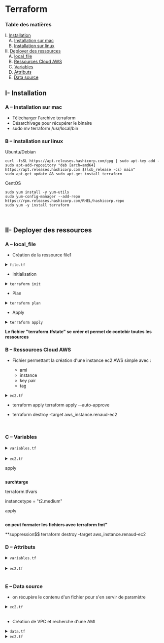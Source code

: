 # Terraform

### Table des matières
I. [Installation](#install)<br />
&nbsp;&nbsp;&nbsp;A. [Installation sur mac](#mac)<br />
&nbsp;&nbsp;&nbsp;B. [Installation sur linux](#linux)<br />
II. [Deployer des ressources](#deploy)<br />
&nbsp;&nbsp;&nbsp;A. [local_file](#local_file)<br />
&nbsp;&nbsp;&nbsp;B. [Ressources Cloud AWS](#AWS)<br />
&nbsp;&nbsp;&nbsp;C. [Variables](#var)<br />
&nbsp;&nbsp;&nbsp;D. [Attributs](#attributs)<br />
&nbsp;&nbsp;&nbsp;E. [Data source](#data)<br />

## I- Installation <a name="install"></a>

### A – Installation sur mac <a name="mac"></a>

* Télécharger l'archive terraform
* Désarchivage pour récupérer le binaire
* sudo mv terraform /usr/local/bin

### B – Installation sur linux <a name="linux"></a>

Ubuntu/Debian

    curl -fsSL https://apt.releases.hashicorp.com/gpg | sudo apt-key add -
    sudo apt-add-repository "deb [arch=amd64] https://apt.releases.hashicorp.com $(lsb_release -cs) main"
    sudo apt-get update && sudo apt-get install terraform

CentOS

    sudo yum install -y yum-utils
    sudo yum-config-manager --add-repo https://rpm.releases.hashicorp.com/RHEL/hashicorp.repo
    sudo yum -y install terraform


<br>


## II- Deployer des ressources <a name="deploy"></a>

### A – local_file <a name="loacal_file"></a>

* Création de la ressource file1

<details>
<summary><code>file.tf</code></summary>

```sh
resource "local_file" "file1" {
    filename="/Users/renaudsautour/Downloads/DEVOPS/Terraform/TP2/Renaud.txt"
    content="Bonjour Renaud"
}
```
</details>

* Initialisation

<details>
<summary><code>terraform init</code></summary>

```sh
Initializing the backend...

Initializing provider plugins...
- Finding latest version of hashicorp/local...
- Installing hashicorp/local v2.1.0...
- Installed hashicorp/local v2.1.0 (signed by HashiCorp)

Terraform has created a lock file .terraform.lock.hcl to record the provider
selections it made above. Include this file in your version control repository
so that Terraform can guarantee to make the same selections by default when
you run "terraform init" in the future.

Terraform has been successfully initialized!

You may now begin working with Terraform. Try running "terraform plan" to see
any changes that are required for your infrastructure. All Terraform commands
should now work.

If you ever set or change modules or backend configuration for Terraform,
rerun this command to reinitialize your working directory. If you forget, other
commands will detect it and remind you to do so if necessary.
```
</details>

* Plan

<details>
<summary><code>terraform plan</code></summary>

```sh
Terraform used the selected providers to generate the following execution plan. Resource actions are indicated with the following
symbols:
  + create

Terraform will perform the following actions:

  # local_file.file1 will be created
  + resource "local_file" "file1" {
      + content              = "Bonjour Renaud"
      + directory_permission = "0777"
      + file_permission      = "0777"
      + filename             = "/Users/renaudsautour/Downloads/DEVOPS/Terraform/TP2/Renaud.txt"
      + id                   = (known after apply)
    }

Plan: 1 to add, 0 to change, 0 to destroy.
```
</details>

* Apply

<details>
<summary><code>terraform apply</code></summary>

```sh
Terraform used the selected providers to generate the following execution plan. Resource actions are indicated with the following
symbols:
  + create

Terraform will perform the following actions:

  # local_file.file1 will be created
  + resource "local_file" "file1" {
      + content              = "Bonjour Renaud"
      + directory_permission = "0777"
      + file_permission      = "0777"
      + filename             = "/Users/renaudsautour/Downloads/DEVOPS/Terraform/TP2/Renaud.txt"
      + id                   = (known after apply)
    }

Plan: 1 to add, 0 to change, 0 to destroy.

Do you want to perform these actions?
  Terraform will perform the actions described above.
  Only "yes" will be accepted to approve.

  Enter a value: yes

local_file.file1: Creating...
local_file.file1: Creation complete after 0s [id=52d29d313a281835e468f21725ac02a39039ce7f]

Apply complete! Resources: 1 added, 0 changed, 0 destroyed.
```
</details>

**Le fichier "terraform.tfstate" se créer et permet de contebir toutes les ressources**
<br>

### B – Ressources Cloud AWS <a name="AWS"></a>

* Fichier permettant la création d'une instance ec2 AWS simple avec :
 
  - ami
  - instance
  - key pair
  - tag

<details>
<summary><code>ec2.tf</code></summary>

```sh
provider "aws" {
    region = "us-east-1"
    access_key = "XXXX"
    secret_key = "XXXX"
}

resource "aws_instance" "renaud-ec2" {
    ami = "ami-04505e74c0741db8d"
    instance_type = "t2.micro"
    key_name = "renaud-kp-ajc"
    tags = {
        Name = "renaud-ec2-terraform"
        formation = "Frazer"
        iac = "terraform"
    }
}
```
</details>

* terraform apply terraform apply --auto-approve

* terraform destroy -target aws_instance.renaud-ec2

<br>

### C – Variables <a name="var"></a>

<details>
<summary><code>variables.tf</code></summary>

```sh
variable "instancetype" {
    default = "t2.small"
}

variable "ami_id" {
    default = "ami-04505e74c0741db8d"
}
```
</details>

<br>
<details>
<summary><code>ec2.tf</code></summary>

```sh
provider "aws" {
    region = "us-east-1"
    access_key = "XXXX"
    secret_key = "XXXX"
}

resource "aws_instance" "renaud-ec2" {
    ami = var.ami_id
    instance_type = var.instancetype
    key_name = "renaud-kp-ajc"
    tags = {
        Name = "renaud-ec2-terraform-var"
        formation = "Frazer"
        iac = "terraform"
    }
}
```
</details>

apply

<img>


**surchtarge**

terraform.tfvars

instancetype = "t2.medium"


apply

<img>



**on peut formater les fichiers avec terraform fmt"**

**suppression$$
terraform destroy -target aws_instance.renaud-ec2

### D – Attributs <a name="attributs"></a>

<details>
<summary><code>variables.tf</code></summary>

```sh
variable "instancetype" {
    default = "t2.small"
}

variable "ami_id" {
    default = "ami-04505e74c0741db8d"
}
```
</details>

<br>
<details>
<summary><code>ec2.tf</code></summary>

```sh
provider "aws" {
  region     = "us-east-1"
  access_key = "XXXX"
  secret_key = "XXXX"
}

resource "aws_instance" "renaud-ec2" {
  ami           = var.ami_id
  instance_type = var.instancetype
  key_name      = "renaud-kp-ajc"
  tags = {
    Name      = "renaud-ec2-terraform"
    formation = "Frazer"
    iac       = "terraform"
  }
}

resource "local_file" "file" {
    filename="/Users/renaudsautour/Downloads/DEVOPS/Terraform/TP5/ec2-parameters.txt"
    content="Pour cet EC2, nous avons utilisé le type d’instance ${aws_instance.renaud-ec2.instance_type} et l’image ${aws_instance.renaud-ec2.ami} où instance_type et ami sont les attributs de la ressource ec2 précédemment crée."
}

resource "aws_eip" "ajc-lb" {
  vpc = true
}

resource "aws_eip_association" "eip_assoc" {
  instance_id   = aws_instance.renaud-ec2.id
  allocation_id = aws_eip.ajc-lb.id
}
```
</details>
<br>

### E – Data source <a name="data"></a>

* on récupère le contenu d'un fichier pour s'en servir de paramètre

<details>
<summary><code>ec2.tf</code></summary>

```sh
provider "aws" {
  region     = "us-east-1"
  access_key = "XXXX"
  secret_key = "XXXX"
}

resource "aws_instance" "renaud-ec2" {
  ami           = "ami-04505e74c0741db8d"
  instance_type = data.local_file.file.content
  key_name      = "renaud-kp-ajc"
  tags = {
    Name      = "renaud-ec2-terraform"
    formation = "Frazer"
    iac       = "terraform"
  }
}

data "local_file" "file" {
    filename="/Users/renaudsautour/Downloads/DEVOPS/Terraform/TP6/info.txt"
}
```
</details>
<br>

* Création de VPC et recherche d'une AMI

<details>
<summary><code>data.tf</code></summary>

```sh
data "aws_ami" "recent_ami" {
    most_recent =  true
    owners = ["amazon"]

  filter {
    name   = "name"
    values = ["Deep Learning AMI (Amazon Li*"]
  }
}
```
</details>

<details>
<summary><code>ec2.tf</code></summary>

```sh
provider "aws" {
  region     = "us-east-1"
  access_key = "XXXX"
  secret_key = "XXXX"
}

resource "aws_instance" "renaud-ec2" {
  ami           = data.aws_ami.recent_ami.id
  instance_type = var.instancetype
  key_name      = "renaud-kp-ajc"
  vpc_security_group_ids = [aws_security_group.sg.id]
  tags = {
    Name      = "renaud-ec2-terraform"
    formation = "Frazer"
    iac       = "terraform"
  }
}

resource "aws_security_group" "sg" {
  name        = "renaud-sg-terraform"
  description = "Allow some port"

  ingress {
    description      = "TLS"
    from_port        = 443
    to_port          = 443
    protocol         = "tcp"
    cidr_blocks      = ["0.0.0.0/0"]
    ipv6_cidr_blocks = ["::/0"]
  }

  ingress {
    description      = "HTML"
    from_port        = 80
    to_port          = 80
    protocol         = "tcp"
    cidr_blocks      = ["0.0.0.0/0"]
    ipv6_cidr_blocks = ["::/0"]
  }

  tags = {
    Name = "renaud_sg_terraform"
  }
}
```
</details>
